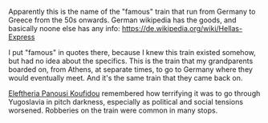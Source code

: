 Apparently this is the name of the "famous" train that run from Germany to Greece from the 50s onwards. German wikipedia has the goods, and basically noone else has any info: https://de.wikipedia.org/wiki/Hellas-Express

I put "famous" in quotes there, because I knew this train existed somehow, but had no idea about the specifics. This is the train that my grandparents boarded on, from Athens, at separate times, to go to Germany where they would eventually meet. And it's the same train that they came back on.

[Eleftheria Panousi Koufidou](../../Eleftheria%20Panousi%20Koufidou.md) remembered how terrifying it was to go through Yugoslavia in pitch darkness, especially as political and social tensions worsened. Robberies on the train were common in many stops. 